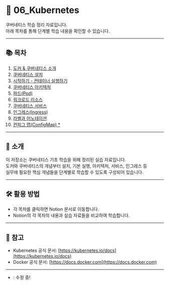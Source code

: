 # 🚀 06_Kubernetes

쿠버네티스 학습 정리 자료입니다.  
아래 목차를 통해 단계별 학습 내용을 확인할 수 있습니다.

---

## 📚 목차

1. [도커 & 쿠버네티스 소개](https://www.notion.so/1-2731400eefa5802b84c6d16aff216525?pvs=21)  
2. [쿠버네티스 설치](https://www.notion.so/2-2731400eefa580f9a430ce1eae2e0aa2?pvs=21)  
3. [시작하기 - 컨테이너 실행하기](https://www.notion.so/3-2761400eefa580139f18dbab34b57729?pvs=21)  
4. [쿠버네티스 아키텍처](https://www.notion.so/4-2771400eefa580e08544cd37bdae99da?pvs=21)  
5. [파드(Pod)](https://www.notion.so/5-Pod-2771400eefa580dfb08cce4e4828fa5b?pvs=21)  
6. [워크로드 리소스](https://www.notion.so/6-2791400eefa580769e58dfca96cbe051?pvs=21)  
7. [쿠버네티스 서비스](https://www.notion.so/7-27a1400eefa580dea62cf82ee0a98ae5?pvs=21)  
8. [인그레스(Ingress)](https://www.notion.so/8-27d1400eefa5807e9eb2c27b77ba81ba?pvs=21)  
9. [라벨과 어노테이션](https://www.notion.so/9-27e1400eefa58050bea1f9b3ff32b9c8?pvs=21)  
10. [컨피그 맵(ConfigMap) *](https://www.notion.so/10-ConfigMap-27f1400eefa580a8b8d4fb38b9e75369?pvs=21)  

---

## 📖 소개

이 저장소는 쿠버네티스 기초 학습을 위해 정리된 실습 자료입니다.  
도커와 쿠버네티스의 개념부터 설치, 기본 실행, 아키텍처, 서비스, 인그레스 등  
실무에 필요한 핵심 개념들을 단계별로 학습할 수 있도록 구성되어 있습니다.

---

## 🛠️ 활용 방법

- 각 목차를 클릭하면 Notion 문서로 이동합니다.
- Notion의 각 목차의 내용과 실습 자료들을 비교하여 학습합니다.

---

## 📌 참고

- Kubernetes 공식 문서: [https://kubernetes.io/docs](https://kubernetes.io/docs)  
- Docker 공식 문서: [https://docs.docker.com](https://docs.docker.com)  

---

* : 수정 중!